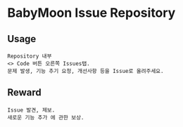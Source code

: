 # BabyMoon Issue Repository
## Usage
	Repository 내부
    <> Code 버튼 오른쪽 Issues탭.
    문제 발생, 기능 추기 요청, 개선사항 등을 Issue로 올려주세요.

## Reward
	Issue 발견, 제보.
    새로운 기능 추가 에 관한 보상.
